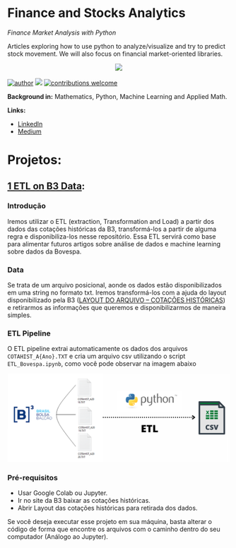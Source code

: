 # Finance and Stocks Analytics

*Finance Market Analysis with Python*

Articles exploring how to use python to analyze/visualize and try to predict stock movement. We will also focus on financial market-oriented libraries.


<p align="center">
  <img src= "https://image.freepik.com/free-vector/finance-financial-performance-concept-illustration_53876-40450.jpg" >
</p>

[![author](https://img.shields.io/badge/author-jplavorr-black.svg)](https://www.linkedin.com/in/joão-pedro-lavor-65162312b/) [![](https://img.shields.io/badge/python-3.7+-blue.svg)](https://www.python.org/downloads/release/python-365/)  [![contributions welcome](https://img.shields.io/badge/contributions-welcome-brightgreen.svg?style=flat)](https://github.com/jplavorr)

**Background in:** Mathematics, Python, Machine Learning and Applied Math.

**Links:**
* [LinkedIn](https://www.linkedin.com/in/joão-pedro-lavor-65162312b/)
* [Medium](https://jplavorr.medium.com/)


# Projetos:
## [1 ETL on B3 Data](https://bit.ly/2XiGHJB): 

### Introdução
Iremos utilizar o ETL (extraction, Transformation and Load) a partir dos dados das cotações históricas da B3, transformá-los a partir de alguma regra e disponibiliza-los nesse repositório. Essa ETL servirá como base para alimentar futuros artigos sobre análise de dados e machine learning sobre dados da Bovespa.

### Data 

Se trata de um arquivo posicional, aonde os dados estão disponibilizados em uma string no formato txt. Iremos transformá-los com a ajuda do layout disponibilizado pela B3 ([LAYOUT DO ARQUIVO – COTAÇÕES HISTÓRICAS](http://www.b3.com.br/data/files/C8/F3/08/B4/297BE410F816C9E492D828A8/SeriesHistoricas_Layout.pdf)) e retirarmos as informações que queremos e disponibilizarmos de maneira simples.

### ETL Pipeline

O ETL pipeline extrai automaticamente os dados dos arquivos `COTAHIST_A{Ano}.TXT` e cria um arquivo csv utilizando o script `ETL_Bovespa.ipynb`, como você pode observar na imagem abaixo

![Pipeline ETL](Imagens/ETL_B3.png)

### Pré-requisitos

- Usar Google Colab ou Jupyter. 
- Ir no site da B3 baixar as cotações históricas.
- Abrir Layout das cotações históricas para retirada dos dados.

Se você deseja executar esse projeto em sua máquina, basta alterar o código de forma que encontre os arquivos com o caminho dentro do seu computador (Análogo ao Jupyter).





